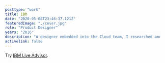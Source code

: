 ```yaml
---
posttype: "work"
title: IBM
date: "2020-05-08T23:46:37.121Z"
featuredImage: "./cover.jpg"
role: "Product Designer"
years: "2016"
description: "A designer embedded into the Cloud team, I researched and prototyped experiences that would eventually replace Live Chat to become IBM Live Advisor, used across all IBM Cloud experiences."
activelink: false
---
```


Try [IBM Live Advisor](https://ibm.com/cloud).